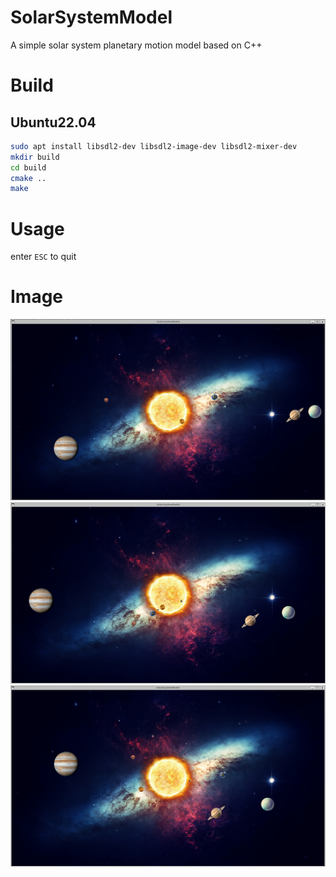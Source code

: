 # SolarSystemModel
A simple solar system planetary motion model based on C++

# Build
## Ubuntu22.04
~~~sh
sudo apt install libsdl2-dev libsdl2-image-dev libsdl2-mixer-dev
mkdir build
cd build
cmake ..
make
~~~
# Usage
enter `ESC` to quit
# Image
![](example1.png)
![](example2.png)
![](example3.png)
